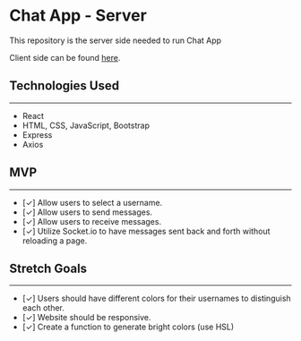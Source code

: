 # Chat App - Server

This repository is the server side needed to run Chat App

Client side can be found [here](https://github.com/Consecratio/chat-app-client).

## Technologies Used
---
- React
- HTML, CSS, JavaScript, Bootstrap
- Express
- Axios

## MVP
---
- [✓] Allow users to select a username.
- [✓] Allow users to send messages.
- [✓] Allow users to receive messages.
- [✓] Utilize Socket.io to have messages sent back and forth without reloading a page.

## Stretch Goals
---
- [✓] Users should have different colors for their usernames to distinguish each other.
- [✓] Website should be responsive.
- [✓] Create a function to generate bright colors (use HSL)
